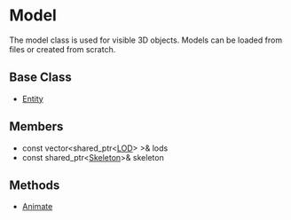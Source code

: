 # Model #
The model class is used for visible 3D objects. Models can be loaded from files or created from scratch.

## Base Class
* [Entity](CPP_Entity_32f.md)

## Members
- const vector<shared_ptr<[LOD](CPP_LOD.md)\> \>& lods
- const shared_ptr<[Skeleton](CPP_Skeleton.md)\>& skeleton

## Methods
- [Animate](CPP_Model_Animate.md)
